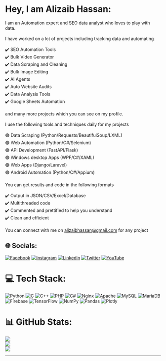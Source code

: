 # Hey, I am Alizaib Hassan:
I am  an Automation expert and SEO data analyst who loves to play with data.<br><br>I have worked on a lot of projects including tracking data and automating<br><br>✔️ SEO Automation Tools<br>✔️ Bulk Video Generator<br>✔️ Data Scraping and Cleaning<br>✔️ Bulk Image Editing <br>✔️ AI Agents <br>✔️ Auto Website Audits <br>✔️ Data Analysis Tools<br>✔️ Google Sheets Automation<br><br>and many more projects which you can see on my profile.<br><br>I use the following tools and techniques daily for my projects<br><br>🟢 Data Scraping (Python/Requests/BeautifulSoup/LXML)<br>🟢 Web Automation (Python/C#/Selenium)<br>🟢 API Development (FastAPI/Flask)<br>🟢 Windows desktop Apps (WPF/C#/XAML)<br>🟢 Web Apps (Django/Laravel)<br>🟢 Android Automation (Python/C#/Appium)<br><br>You can get results and code in the following formats<br><br>✔️ Output in JSON/CSV/Excel/Database<br>✔️ Multithreaded code<br>✔️ Commented and prettified to help you understand<br>✔️ Clean and efficient<br><br>You can connect with me on alizaibhassan@gmail.com for any project 


## 🌐 Socials:
[![Facebook](https://img.shields.io/badge/Facebook-%231877F2.svg?logo=Facebook&logoColor=white)](https://facebook.com/alizaibhassan.azh) [![Instagram](https://img.shields.io/badge/Instagram-%23E4405F.svg?logo=Instagram&logoColor=white)](https://instagram.com/alizaibhassan) [![LinkedIn](https://img.shields.io/badge/LinkedIn-%230077B5.svg?logo=linkedin&logoColor=white)](https://linkedin.com/in/alizaibhassan) [![Twitter](https://img.shields.io/badge/Twitter-%231DA1F2.svg?logo=Twitter&logoColor=white)](https://twitter.com/alizaib_hassan) [![YouTube](https://img.shields.io/badge/YouTube-%23FF0000.svg?logo=YouTube&logoColor=white)](https://youtube.com/@syedalizaibhassan) 

# 💻 Tech Stack:
![Python](https://img.shields.io/badge/python-3670A0?style=for-the-badge&logo=python&logoColor=ffdd54) ![C](https://img.shields.io/badge/c-%2300599C.svg?style=for-the-badge&logo=c&logoColor=white) ![C++](https://img.shields.io/badge/c++-%2300599C.svg?style=for-the-badge&logo=c%2B%2B&logoColor=white) ![PHP](https://img.shields.io/badge/php-%23777BB4.svg?style=for-the-badge&logo=php&logoColor=white) ![C#](https://img.shields.io/badge/c%23-%23239120.svg?style=for-the-badge&logo=c-sharp&logoColor=white) ![Nginx](https://img.shields.io/badge/nginx-%23009639.svg?style=for-the-badge&logo=nginx&logoColor=white) ![Apache](https://img.shields.io/badge/apache-%23D42029.svg?style=for-the-badge&logo=apache&logoColor=white) ![MySQL](https://img.shields.io/badge/mysql-%2300000f.svg?style=for-the-badge&logo=mysql&logoColor=white) ![MariaDB](https://img.shields.io/badge/MariaDB-003545?style=for-the-badge&logo=mariadb&logoColor=white) ![Firebase](https://img.shields.io/badge/Firebase-039BE5?style=for-the-badge&logo=Firebase&logoColor=white) ![TensorFlow](https://img.shields.io/badge/TensorFlow-%23FF6F00.svg?style=for-the-badge&logo=TensorFlow&logoColor=white) ![NumPy](https://img.shields.io/badge/numpy-%23013243.svg?style=for-the-badge&logo=numpy&logoColor=white) ![Pandas](https://img.shields.io/badge/pandas-%23150458.svg?style=for-the-badge&logo=pandas&logoColor=white) ![Plotly](https://img.shields.io/badge/Plotly-%233F4F75.svg?style=for-the-badge&logo=plotly&logoColor=white)
# 📊 GitHub Stats:
![](https://github-readme-stats.vercel.app/api?username=AlizaibHassan&theme=dark&hide_border=false&include_all_commits=false&count_private=false)<br/>
![](https://github-readme-streak-stats.herokuapp.com/?user=AlizaibHassan&theme=dark&hide_border=false)<br/>
![](https://github-readme-stats.vercel.app/api/top-langs/?username=AlizaibHassan&theme=dark&hide_border=false&include_all_commits=false&count_private=false&layout=compact)

---



